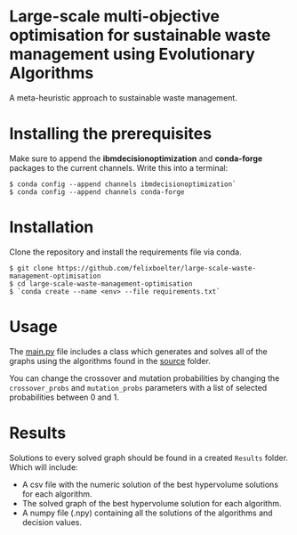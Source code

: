 # **Large-scale multi-objective optimisation for sustainable waste management using Evolutionary Algorithms**
A meta-heuristic approach to sustainable waste management.

# **Installing the prerequisites**
Make sure to append the **ibmdecisionoptimization** and **conda-forge** packages to the current channels. Write this into a terminal:
```
$ conda config --append channels ibmdecisionoptimization`
$ conda config --append channels conda-forge
```

# **Installation**
Clone the repository and install the requirements file via conda.
```
$ git clone https://github.com/felixboelter/large-scale-waste-management-optimisation
$ cd large-scale-waste-management-optimisation
$ `conda create --name <env> --file requirements.txt`
```

# **Usage**
The [main.py](main.py) file includes a class which generates and solves all of the graphs using the algorithms found in the [source](src) folder.

You can change the crossover and mutation probabilities by changing the `crossover_probs` and `mutation_probs` parameters with a list of selected probabilities between 0 and 1.

# **Results**
Solutions to every solved graph should be found in a created `Results` folder. Which will include:
+ A csv file with the numeric solution of the best hypervolume solutions for each algorithm.
+ The solved graph of the best hypervolume solution for each algorithm.
+ A numpy file (.npy) containing all the solutions of the algorithms and decision values.
